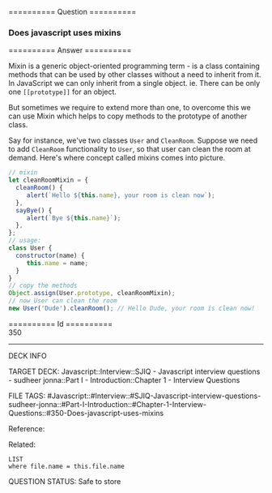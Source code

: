 ========== Question ==========  

### Does javascript uses mixins  

========== Answer ==========  

Mixin is a generic object-oriented programming term - is a class containing
methods that can be used by other classes without a need to inherit from it. In
JavaScript we can only inherit from a single object. ie. There can be only one
`[[prototype]]` for an object.

But sometimes we require to extend more than one, to overcome this we can use
Mixin which helps to copy methods to the prototype of another class.

Say for instance, we've two classes `User` and `CleanRoom`. Suppose we need to
add `CleanRoom` functionality to `User`, so that user can clean the room at
demand. Here's where concept called mixins comes into picture.

```javascript
// mixin
let cleanRoomMixin = {
  cleanRoom() {
     alert(`Hello ${this.name}, your room is clean now`);
  },
  sayBye() {
     alert(`Bye ${this.name}`);
  },
};
// usage:
class User {
  constructor(name) {
     this.name = name;
  }
}
// copy the methods
Object.assign(User.prototype, cleanRoomMixin);
// now User can clean the room
new User('Dude').cleanRoom(); // Hello Dude, your room is clean now!
```

========== Id ==========  
350

---

DECK INFO

TARGET DECK: Javascript::Interview::SJIQ - Javascript interview questions - sudheer jonna::Part I - Introduction::Chapter 1 - Interview Questions

FILE TAGS: #Javascript::#Interview::#SJIQ-Javascript-interview-questions-sudheer-jonna::#Part-I-Introduction::#Chapter-1-Interview-Questions::#350-Does-javascript-uses-mixins

Reference:

Related:

```dataview
LIST
where file.name = this.file.name
```

QUESTION STATUS: Safe to store
